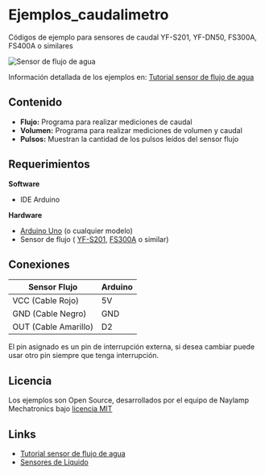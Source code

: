 # Ejemplos_caudalimetro
Códigos de ejemplo para sensores de caudal YF-S201, YF-DN50, FS300A, FS400A o similares

![Sensor de flujo de agua](https://naylampmechatronics.com/300-large_default/sensor-de-flujo-de-agua-12-yf-s201.jpg)

Información detallada de los ejemplos en: [Tutorial sensor de flujo de agua](https://naylampmechatronics.com/blog/47_tutorial-sensor-de-flujo-de-agua.html)

## Contenido
* **Flujo:** Programa para realizar mediciones de caudal
* **Volumen:** Programa para realizar mediciones de volumen y caudal
* **Pulsos:** Muestran la cantidad de los pulsos leídos del sensor flujo

## Requerimientos
 **Software**
  * IDE Arduino
  
 **Hardware**
  * [Arduino Uno](https://naylampmechatronics.com/arduino-tarjetas/8-arduino-uno-r3.html) (o cualquier modelo)
  * Sensor de flujo ( [YF-S201](https://naylampmechatronics.com/sensores-liquido/108-sensor-de-flujo-de-agua-12-yf-s201.html),  [FS300A](https://naylampmechatronics.com/sensores-liquido/156-sensor-de-flujo-de-agua-34-fs300a.html) o similar)
  
## Conexiones
  
  Sensor Flujo  | Arduino
  --------------|---------
  VCC (Cable Rojo)    | 5V  
  GND (Cable Negro)   | GND 
  OUT (Cable Amarillo)| D2   

  El pin asignado es un pin de interrupción externa, si desea cambiar puede usar otro pin siempre que tenga interrupción.

## Licencia
Los ejemplos son Open Source, desarrollados por el equipo de Naylamp Mechatronics bajo [licencia MIT](LICENSE)
 
## Links 
 * [Tutorial sensor de flujo de agua](https://naylampmechatronics.com/blog/47_tutorial-sensor-de-flujo-de-agua.html)
 * [Sensores de Líquido](https://naylampmechatronics.com/40-sensores-liquido) 
